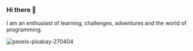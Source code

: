 ### Hi there 👋 
I am an enthusiast of learning, challenges, adventures and the world of programming.

![pexels-pixabay-270404](https://user-images.githubusercontent.com/106382364/173431016-a30f5f7e-8fd2-4b0f-b60a-b57fd185a4fe.jpg)

<!--
**XaviOli/XaviOli** is a ✨ _special_ ✨ repository because its `README.md` (this file) appears on your GitHub profile.

Here are some ideas to get you started:

- 🔭 I’m currently working on ...
- 🌱 I’m currently learning Bootstrap5 & Sass
- 👯 I’m looking to collaborate on ...
- 🤔 I’m looking for help with ...
- 💬 Ask me about ...
- 📫 How to reach me: ...
- 😄 Pronouns: ...
- ⚡ Fun fact: ...
-->
